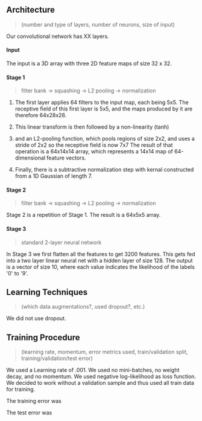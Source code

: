 ## Architecture
> (number and type of layers, number of neurons, size of input)

Our convolutional network has XX layers.

#### Input
The input is a 3D array with three 2D feature maps of size 32 x 32.

#### Stage 1
> filter bank -> squashing -> L2 pooling -> normalization

1. The first layer applies 64 filters to the input map, each being 5x5.
The receptive field of this first layer is 5x5, and the maps produced by it are therefore 64x28x28.

2. This linear transform is then followed by a non-linearity (tanh)

3. and an L2-pooling function, which pools regions of size 2x2, and uses a stride of 2x2 so the receptive field is now 7x7 The result of that operation is a 64x14x14 array, which represents a 14x14 map of 64-dimensional feature vectors.

4. Finally, there is a subtractive normalization step with kernal constructed from a 1D Gaussian of length 7.

#### Stage 2
> filter bank -> squashing -> L2 pooling -> normalization

Stage 2 is a repetition of Stage 1.
The result is a 64x5x5 array.

#### Stage 3
> standard 2-layer neural network

In Stage 3 we first flatten all the features to get 3200 features. This gets fed into a two layer linear neural net with a hidden layer of size 128.
The output is a vector of size 10, where each value indicates the likelihood of the labels '0' to '9'.


## Learning Techniques
> (which data augmentations?, used dropout?, etc.)

We did not use dropout.


## Training Procedure
> (learning rate, momentum, error metrics used, train/validation split, training/validation/test error)

We used a Learning rate of .001.
We used no mini-batches, no weight decay, and no momentum.
We used negative log-likelihood as loss function.
We decided to work without a validation sample and thus used all train data for training.

The training error was

The test error was
